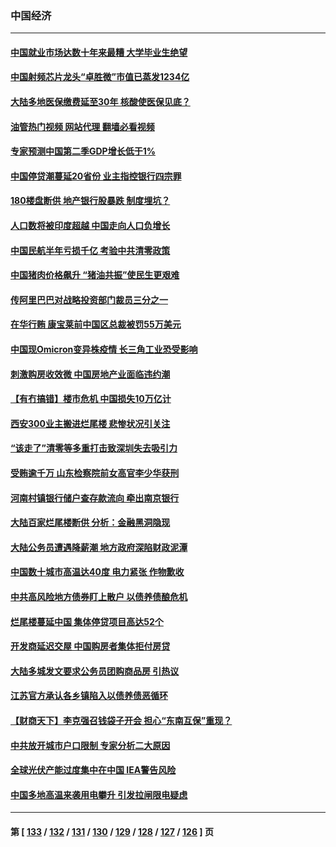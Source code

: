 ### 中国经济
---
#### [中国就业市场达数十年来最糟 大学毕业生绝望](../../pages/ncid283/n13781191.md?07151645) 
#### [中国射频芯片龙头“卓胜微”市值已蒸发1234亿](../../pages/ncid283/n13781080.md?07151645) 
#### [大陆多地医保缴费延至30年 核酸使医保见底？](../../pages/ncid283/n13780779.md?07151645) 
#### [油管热门视频 网站代理 翻墙必看视频](http://209.222.30.114:81/youtube.html?07151645)
#### [专家预测中国第二季GDP增长低于1%](../../pages/ncid283/n13781063.md?07151645) 
#### [中国停贷潮蔓延20省份 业主指控银行四宗罪](../../pages/ncid283/n13781035.md?07151645) 
#### [180楼盘断供 地产银行股暴跌 制度埋坑？](../../pages/ncid283/n13780778.md?07151645) 
#### [人口数将被印度超越 中国走向人口负增长](../../pages/ncid283/n13781026.md?07151645) 
#### [中国民航半年亏损千亿 考验中共清零政策](../../pages/ncid283/n13781001.md?07151645) 
#### [中国猪肉价格飙升 “猪油共振”使民生更艰难](../../pages/ncid283/n13780987.md?07151645) 
#### [传阿里巴巴对战略投资部门裁员三分之一](../../pages/ncid283/n13780927.md?07151645) 
#### [在华行贿 康宝莱前中国区总裁被罚55万美元](../../pages/ncid283/n13780527.md?07151645) 
#### [中国现Omicron变异株疫情 长三角工业恐受影响](../../pages/ncid283/n13780940.md?07151645) 
#### [刺激购房收效微 中国房地产业面临违约潮](../../pages/ncid283/n13780899.md?07151645) 
#### [【有冇搞错】楼市危机 中国损失10万亿计](../../pages/ncid283/n13780544.md?07151645) 
#### [西安300业主搬进烂尾楼 悲惨状况引关注](../../pages/ncid283/n13780665.md?07151645) 
#### [“该走了”清零等多重打击致深圳失去吸引力](../../pages/ncid283/n13780442.md?07151645) 
#### [受贿逾千万 山东检察院前女高官李少华获刑](../../pages/ncid283/n13780407.md?07151645) 
#### [河南村镇银行储户查存款流向 牵出南京银行](../../pages/ncid283/n13780313.md?07151645) 
#### [大陆百家烂尾楼断供 分析：金融黑洞隐现](../../pages/ncid283/n13780360.md?07151645) 
#### [大陆公务员遭遇降薪潮 地方政府深陷财政泥潭](../../pages/ncid283/n13780273.md?07151645) 
#### [中国数十城市高温达40度 电力紧张 作物歉收](../../pages/ncid283/n13780174.md?07151645) 
#### [中共高风险地方债券盯上散户 以债养债酿危机](../../pages/ncid283/n13779808.md?07151645) 
#### [烂尾楼蔓延中国 集体停贷项目高达52个](../../pages/ncid283/n13780043.md?07151645) 
#### [开发商延迟交屋 中国购房者集体拒付房贷](../../pages/ncid283/n13779800.md?07151645) 
#### [大陆多城发文要求公务员团购商品房 引热议](../../pages/ncid283/n13779913.md?07151645) 
#### [江苏官方承认各乡镇陷入以债养债恶循环](../../pages/ncid283/n13779815.md?07151645) 
#### [【财商天下】李克强召钱袋子开会 担心“东南互保”重现？](../../pages/ncid283/n13779421.md?07151645) 
#### [中共放开城市户口限制 专家分析二大原因](../../pages/ncid283/n13779354.md?07151645) 
#### [全球光伏产能过度集中在中国 IEA警告风险](../../pages/ncid283/n13779418.md?07151645) 
#### [中国多地高温来袭用电攀升 引发拉闸限电疑虑](../../pages/ncid283/n13779376.md?07151645) 

---
#### 第 [ [133](./133.md?07151645) / [132](./132.md?07151645) / [131](./131.md?07151645) / [130](./130.md?07151645) / [129](./129.md?07151645) / [128](./128.md?07151645) / [127](./127.md?07151645) / [126](./126.md?07151645) ] 页
